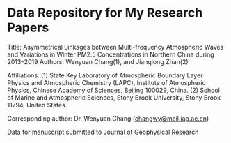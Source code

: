 # Data Repository for My Research Papers

Title: Asymmetrical Linkages between Multi-frequency Atmospheric Waves and Variations in Winter PM2.5 Concentrations in Northern China during 2013–2019
Authors: Wenyuan Chang(1), and Jianqiong Zhan(2)

Affiliations:
(1) State Key Laboratory of Atmospheric Boundary Layer Physics and Atmospheric Chemistry (LAPC), Institute of Atmospheric Physics, Chinese Academy of Sciences, Beijing 100029, China.
(2) School of Marine and Atmospheric Sciences, Stony Brook University, Stony Brook 11794, United States.

Corresponding author: Dr. Wenyuan Chang (changwy@mail.iap.ac.cn) 

Data for manuscript submitted to Journal of Geophysical Research
